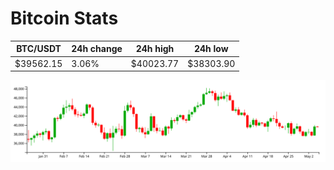 # Bitcoin Stats

BTC/USDT|24h change|24h high|24h low|
|---|---|---|---|
|$39562.15|3.06%|$40023.77|$38303.90|

<img src="./chart.svg">
